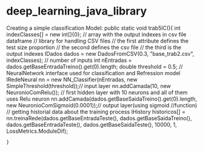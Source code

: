 # deep_learning_java_library


Creating a simple classification Model:
 public static void trab5IC(){
        int indexClasses[] = new int[]{0}; // array with the output indexes in csv file dataframe
        // library for handling CSV files
        // the first attribute defines the test size proportion
        // the second defines the csv file
        // the third is the output indexes
        IDados dados = new DadosFromCSV(0.3, "base_trab2.csv", indexClasses);
        // number of inputs
        int nEntradas = dados.getBaseEntradaTreino().get(0).length;
        double threshold = 0.5;
        // NeuralNetwork interface used for classification and Refression model
        IRedeNeural nn = new NN_Classifier(nEntradas, new SimpleThreshold(threshold));// input layer
        nn.addCamada(10, new NeuronioComRelu()); // first hidden layer with 10 neurons and all of them uses Relu neuron
        nn.addCamada(dados.getBaseSaidaTreino().get(0).length, new NeuronioComSigmoid(0.0001));// output layer(using sigmoid      //function)
        // getting historial data about the training process
        IHistory historicos[] = nn.treinaRede(dados.getBaseEntradaTeste(), dados.getBaseSaidaTreino(),
                dados.getBaseEntradaTeste(), dados.getBaseSaidaTeste(), 10000, 1, LossMetrics.ModuleDif);

    }
